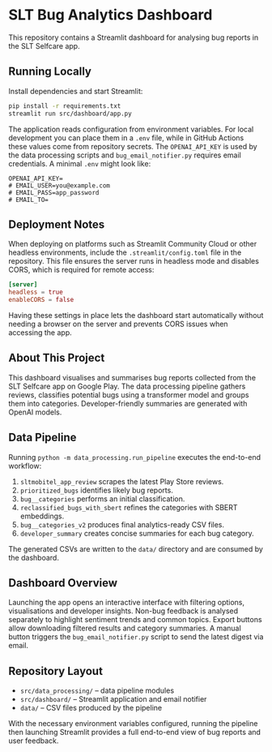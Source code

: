 # SLT Bug Analytics Dashboard

This repository contains a Streamlit dashboard for analysing bug reports in the SLT Selfcare app.

## Running Locally

Install dependencies and start Streamlit:

```bash
pip install -r requirements.txt
streamlit run src/dashboard/app.py
```

The application reads configuration from environment variables. For local
development you can place them in a `.env` file, while in GitHub Actions these
values come from repository secrets. The `OPENAI_API_KEY` is used by the data
processing scripts and `bug_email_notifier.py` requires email credentials. A minimal `.env` might look like:

```env
OPENAI_API_KEY=
# EMAIL_USER=you@example.com
# EMAIL_PASS=app_password
# EMAIL_TO=
```

## Deployment Notes

When deploying on platforms such as Streamlit Community Cloud or other headless environments, include the `.streamlit/config.toml` file in the repository. This file ensures the server runs in headless mode and disables CORS, which is required for remote access:

```toml
[server]
headless = true
enableCORS = false
```

Having these settings in place lets the dashboard start automatically without needing a browser on the server and prevents CORS issues when accessing the app.

## About This Project
This dashboard visualises and summarises bug reports collected from the SLT Selfcare app on Google Play. The data processing pipeline gathers reviews, classifies potential bugs using a transformer model and groups them into categories. Developer-friendly summaries are generated with OpenAI models.

## Data Pipeline
Running `python -m data_processing.run_pipeline` executes the end-to-end workflow:

1. `sltmobitel_app_review` scrapes the latest Play Store reviews.
2. `prioritized_bugs` identifies likely bug reports.
3. `bug__categories` performs an initial classification.
4. `reclassified_bugs_with_sbert` refines the categories with SBERT embeddings.
5. `bug__categories_v2` produces final analytics-ready CSV files.
6. `developer_summary` creates concise summaries for each bug category.

The generated CSVs are written to the `data/` directory and are consumed by the dashboard.

## Dashboard Overview
Launching the app opens an interactive interface with filtering options, visualisations and developer insights. Non-bug feedback is analysed separately to highlight sentiment trends and common topics. Export buttons allow downloading filtered results and category summaries. A manual button triggers the `bug_email_notifier.py` script to send the latest digest via email.

## Repository Layout
- `src/data_processing/` – data pipeline modules
- `src/dashboard/` – Streamlit application and email notifier
- `data/` – CSV files produced by the pipeline

With the necessary environment variables configured, running the pipeline then launching Streamlit provides a full end-to-end view of bug reports and user feedback.
